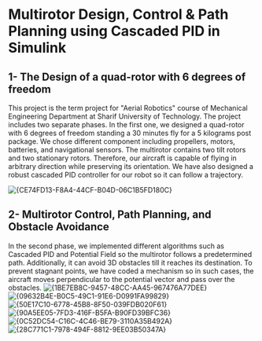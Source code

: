 # Multirotor Design, Control & Path Planning using Cascaded PID in Simulink
## 1- The Design of a quad-rotor with 6 degrees of freedom
This project is the term project for "Aerial Robotics" course of Mechanical Engineering Department at Sharif University of Technology.
The project includes two separate phases. In the first one, we designed a quad-rotor with 6 degrees of freedom standing a 30 minutes fly
for a 5 kilograms post package. 
We chose different component including propellers, motors, batteries, and navigational sensors. The multirotor contains two tilt rotors and two stationary rotors.
Therefore, our aircraft is capable of flying in arbitrary direction while preserving its orientation. 
We have also designed a robust cascaded PID controller for our robot so it can follow a trajectory.

![{CE74FD13-F8A4-44CF-B04D-06C1B5FD180C}](https://github.com/user-attachments/assets/8603ca5f-b62f-474a-9d93-55a3f20551e5)


## 2- Multirotor Control, Path Planning, and Obstacle Avoidance
In the second phase, we implemented different algorithms such as Cascaded PID and Potential Field so the multirotor
follows a predetermined path. Additionally, it can avoid 3D obstacles till it reaches its destination.
To prevent stagnant points, we have coded a mechanism so in such cases, the aircraft moves perpendicular
to the potential vector and pass over the obstacles.
![{1BE7EB8C-9457-48CC-AA45-967476A77DEE}](https://github.com/user-attachments/assets/b1152eb5-4637-4290-834d-d0cf77367893)
![{09632B4E-B0C5-49C1-91E6-D0991FA99829}](https://github.com/user-attachments/assets/46a492a9-dec0-4b3a-bcf3-020bdee50249)
![{50E17C10-6778-45B8-8F50-039FDB020F61}](https://github.com/user-attachments/assets/1c1b62fa-c0b6-401b-adbf-f4125848662e)
![{90A5EE05-7FD3-416F-B5FA-B90FD39BFC36}](https://github.com/user-attachments/assets/80e31755-982d-4a8e-b8a7-15e7d6e7897c)
![{0C52DC54-C16C-4C46-BE79-3110A35B492A}](https://github.com/user-attachments/assets/4cd07835-3c07-45e5-b96b-b46f699c1510)
![{28C771C1-7978-494F-8812-9EE03B50347A}](https://github.com/user-attachments/assets/5895a567-c2c5-41f1-9123-16b7c932e572)

